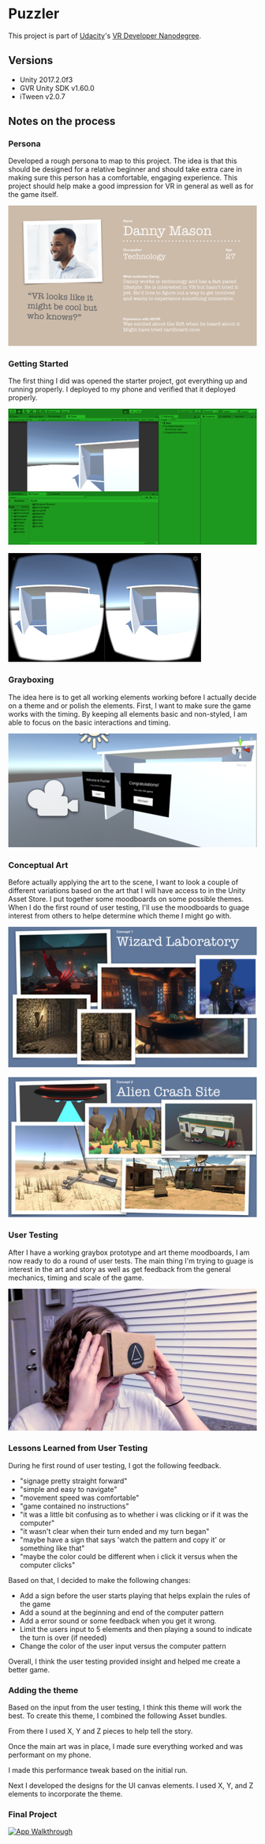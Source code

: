# Puzzler

This project is part of [Udacity](https://www.udacity.com "Udacity - Be in demand")'s [VR Developer Nanodegree](https://www.udacity.com/course/vr-developer-nanodegree--nd017).

## Versions
- Unity 2017.2.0f3
- GVR Unity SDK v1.60.0
- iTween v2.0.7

## Notes on the process

### Persona
Developed a rough persona to map to this project. The idea is that this should be designed for a relative beginner and should take extra care in making sure this person has a comfortable, engaging experience. This project should help make a good impression for VR in general as well as for the game itself.

![Persona](/Puzzler/img/vr-persona-01.jpg)

### Getting Started
The first thing I did was opened the starter project, got everything up and running properly. I deployed to my phone and verified that it deployed properly.

![In the editor](/Puzzler/img/editor.png)

![In the headset](/Puzzler/img/Screenshot_20180107-113511.png)


### Grayboxing
The idea here is to get all working elements working before I actually decide on a theme and or polish the elements. First, I want to make sure the game works with the timing. By keeping all elements basic and non-styled, I am able to focus on the basic interactions and timing.

![Basic UI](/Puzzler/img/basic-ui.png)

### Conceptual Art
Before actually applying the art to the scene, I want to look a couple of different variations based on the art that I will have access to in the Unity Asset Store. I put together some moodboards on some possible themes. When I do the first round of user testing, I'll use the moodboards to guage interest from others to helpe determine which theme I might go with.

![Wizard Laboratory](/Puzzler/img/ConceptArt-01.jpg)
<br>
<br>
![Alien Crash Site](/Puzzler/img/ConceptArt-02.jpg)


### User Testing
After I have a working graybox prototype and art theme moodboards, I am now ready to do a round of user tests. The main thing I'm trying to guage is interest in the art and story as well as get feedback from the general mechanics, timing and scale of the game.

![User Testing](/Puzzler/img/user-testing.png)

### Lessons Learned from User Testing
During he first round of user testing, I got the following feedback.
* "signage pretty straight forward"
* "simple and easy to navigate"
* "movement speed was comfortable"
* "game contained no instructions" 
* "it was a little bit confusing as to whether i was clicking or if it was the computer"
* "it wasn't clear when their turn ended and my turn began"
* "maybe have a sign that says 'watch the pattern and copy it' or something like that"
* "maybe the color could be different when i click it versus when the computer clicks"

Based on that, I decided to make the following changes:
* Add a sign before the user starts playing that helps explain the rules of the game
* Add a sound at the beginning and end of the computer pattern
* Add a error sound or some feedback when you get it wrong.
* Limit the users input to 5 elements and then playing a sound to indicate the turn is over (if needed)
* Change the color of the user input versus the computer pattern

Overall, I think the user testing provided insight and helped me create a better game.

### Adding the theme
Based on the input from the user testing, I think this theme will work the best. To create this theme, I combined the following Asset bundles.

From there I used X, Y and Z pieces to help tell the story.

Once the main art was in place, I made sure everything worked and was performant on my phone.

I made this performance tweak based on the initial run.

Next I developed the designs for the UI canvas elements. I used X, Y, and Z elements to incorporate the theme.

### Final Project
[![App Walkthrough](https://img.youtube.com/vi/dQw4w9WgXcQ/0.jpg)](https://www.youtube.com/watch?v=dQw4w9WgXcQ)


